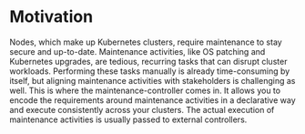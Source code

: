# Motivation

Nodes, which make up Kubernetes clusters, require maintenance to stay secure and up-to-date.
Maintenance activities, like OS patching and Kubernetes upgrades, are tedious, recurring tasks that can disrupt cluster workloads.
Performing these tasks manually is already time-consuming by itself, but aligning maintenance activities with stakeholders is challenging as well.
This is where the maintenance-controller comes in.
It allows you to encode the requirements around maintenance activities in a declarative way and execute consistently across your clusters.
The actual execution of maintenance activities is usually passed to external controllers.
